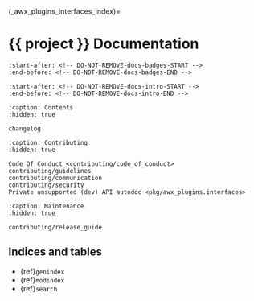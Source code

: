 ```{spelling}
```

<!-- markdownlint-disable first-line-heading -->

(\_awx_plugins_interfaces_index)=
# {{ project }} Documentation


```{include} ../README.md
:start-after: <!-- DO-NOT-REMOVE-docs-badges-START -->
:end-before: <!-- DO-NOT-REMOVE-docs-badges-END -->
```

```{include} ../README.md
:start-after: <!-- DO-NOT-REMOVE-docs-intro-START -->
:end-before: <!-- DO-NOT-REMOVE-docs-intro-END -->
```

```{toctree}
:caption: Contents
:hidden: true

changelog
```

```{toctree}
:caption: Contributing
:hidden: true

Code Of Conduct <contributing/code_of_conduct>
contributing/guidelines
contributing/communication
contributing/security
Private unsupported (dev) API autodoc <pkg/awx_plugins.interfaces>
```

```{toctree}
:caption: Maintenance
:hidden: true

contributing/release_guide
```

## Indices and tables

- {ref}`genindex`
- {ref}`modindex`
- {ref}`search`
